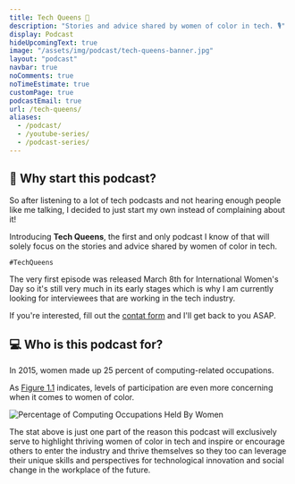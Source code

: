 ```yaml
---
title: Tech Queens 👑
description: "Stories and advice shared by women of color in tech. 🎙️"
display: Podcast
hideUpcomingText: true
image: "/assets/img/podcast/tech-queens-banner.jpg"
layout: "podcast"
navbar: true
noComments: true
noTimeEstimate: true
customPage: true
podcastEmail: true
url: /tech-queens/
aliases:
  - /podcast/
  - /youtube-series/
  - /podcast-series/
---
```


## 💭 Why start this podcast?

So after listening to a lot of tech podcasts and not hearing enough people like me talking, I decided to just start my own instead of complaining about it!

Introducing **Tech Queens**, the first and only podcast I know of that will solely focus on the stories and advice shared by women of color in tech.

`#TechQueens`

The very first episode was released March 8th for International Women's Day so it's still very much in its early stages which is why I am currently looking for interviewees that are working in the tech industry.

If you're interested, fill out the [contat form](/tech-queens/contact-form/) and I'll get back to you ASAP.

## 💻 Who is this podcast for?

In 2015, women made up 25 percent of computing-related occupations.

As [Figure 1.1](https://www.ncwit.org/sites/default/files/resources/womenintech_facts_fullreport_05132016.pdf) indicates, levels of participation are even more concerning when it comes to women of color.

![Percentage of Computing Occupations Held By Women](https://i.imgur.com/OpCK65n.jpg)

The stat above is just one part of the reason this podcast will exclusively serve to highlight thriving women of color in tech and inspire or encourage others to enter the industry and thrive themselves so they too can leverage their unique skills and perspectives for technological innovation and social change in the workplace of the future.
